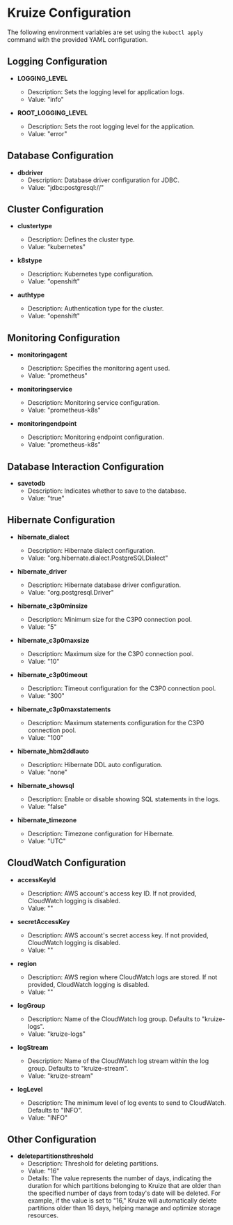 # Kruize Configuration

The following environment variables are set using the `kubectl apply` command with the provided YAML configuration.

## Logging Configuration

- **LOGGING_LEVEL**
    - Description: Sets the logging level for application logs.
    - Value: "info"

- **ROOT_LOGGING_LEVEL**
    - Description: Sets the root logging level for the application.
    - Value: "error"

## Database Configuration

- **dbdriver**
    - Description: Database driver configuration for JDBC.
    - Value: "jdbc:postgresql://"

## Cluster Configuration

- **clustertype**
    - Description: Defines the cluster type.
    - Value: "kubernetes"

- **k8stype**
    - Description: Kubernetes type configuration.
    - Value: "openshift"

- **authtype**
    - Description: Authentication type for the cluster.
    - Value: "openshift"

## Monitoring Configuration

- **monitoringagent**
    - Description: Specifies the monitoring agent used.
    - Value: "prometheus"

- **monitoringservice**
    - Description: Monitoring service configuration.
    - Value: "prometheus-k8s"

- **monitoringendpoint**
    - Description: Monitoring endpoint configuration.
    - Value: "prometheus-k8s"

## Database Interaction Configuration

- **savetodb**
    - Description: Indicates whether to save to the database.
    - Value: "true"

## Hibernate Configuration

- **hibernate_dialect**
    - Description: Hibernate dialect configuration.
    - Value: "org.hibernate.dialect.PostgreSQLDialect"

- **hibernate_driver**
    - Description: Hibernate database driver configuration.
    - Value: "org.postgresql.Driver"

- **hibernate_c3p0minsize**
    - Description: Minimum size for the C3P0 connection pool.
    - Value: "5"

- **hibernate_c3p0maxsize**
    - Description: Maximum size for the C3P0 connection pool.
    - Value: "10"


- **hibernate_c3p0timeout**
    - Description: Timeout configuration for the C3P0 connection pool.
    - Value: "300"

- **hibernate_c3p0maxstatements**
    - Description: Maximum statements configuration for the C3P0 connection pool.
    - Value: "100"

- **hibernate_hbm2ddlauto**
    - Description: Hibernate DDL auto configuration.
    - Value: "none"

- **hibernate_showsql**
    - Description: Enable or disable showing SQL statements in the logs.
    - Value: "false"

- **hibernate_timezone**
    - Description: Timezone configuration for Hibernate.
    - Value: "UTC"

## CloudWatch Configuration

- **accessKeyId**
  - Description: AWS account's access key ID. If not provided, CloudWatch logging is disabled.
  - Value: ""

- **secretAccessKey**
  - Description: AWS account's secret access key. If not provided, CloudWatch logging is disabled.
  - Value: ""

- **region**
  - Description: AWS region where CloudWatch logs are stored. If not provided, CloudWatch logging is disabled.
  - Value: ""

- **logGroup**
  - Description: Name of the CloudWatch log group. Defaults to "kruize-logs".
  - Value: "kruize-logs"

- **logStream**
  - Description: Name of the CloudWatch log stream within the log group. Defaults to "kruize-stream".
  - Value: "kruize-stream"

- **logLevel**
  - Description:  The minimum level of log events to send to CloudWatch. Defaults to "INFO".
  - Value: "INFO"

## Other Configuration

- **deletepartitionsthreshold**
    - Description: Threshold for deleting partitions.
    - Value: "16"
    - Details: The value represents the number of days, indicating the duration for which partitions belonging to Kruize
      that are older than the specified number of days from today's date will be deleted. For example, if the value is
      set to "16," Kruize will automatically delete partitions older than 16 days, helping manage and optimize storage
      resources.